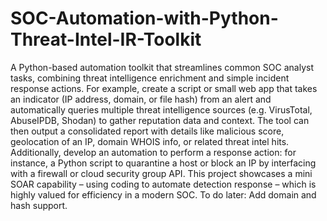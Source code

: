 # SOC-Automation-with-Python-Threat-Intel-IR-Toolkit

A Python-based automation toolkit that streamlines common SOC analyst tasks, combining threat intelligence enrichment and simple incident response actions. For example, create a script or small web app that takes an indicator (IP address, domain, or file hash) from an alert and automatically queries multiple threat intelligence sources (e.g. VirusTotal, AbuseIPDB, Shodan) to gather reputation data and context​. The tool can then output a consolidated report with details like malicious score, geolocation of an IP, domain WHOIS info, or related threat intel hits. Additionally, develop an automation to perform a response action: for instance, a Python script to quarantine a host or block an IP by interfacing with a firewall or cloud security group API. This project showcases a mini SOAR capability – using coding to automate detection response – which is highly valued for efficiency in a modern SOC.
To do later: Add domain and hash support. 
